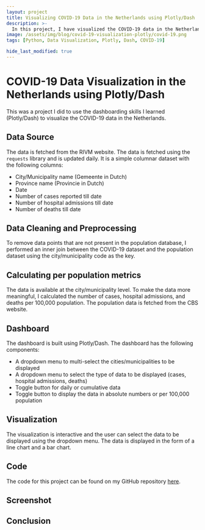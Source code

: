 ```yaml
---
layout: project
title: Visualizing COVID-19 Data in the Netherlands using Plotly/Dash
description: >-
  In this project, I have visualized the COVID-19 data in the Netherlands using Plotly/Dash. The data is fetched from the RIVM website. The data is updated daily and the visualization is interactive.
image: /assets/img/blog/covid-19-visualization-plotly/covid-19.png
tags: [Python, Data Visualization, Plotly, Dash, COVID-19]

hide_last_modified: true
---
```


# COVID-19 Data Visualization in the Netherlands using Plotly/Dash
This was a project I did to use the dashboarding skills I learned (Plotly/Dash) to visualize the COVID-19 data in the Netherlands.

## Data Source
The data is fetched from the RIVM website. The data is fetched using the `requests` library and is updated daily. It is a simple columnar dataset with the following columns:
- City/Municipality name (Gemeente in Dutch)
- Province name (Provincie in Dutch)
- Date
- Number of cases reported till date
- Number of hospital admissions till date
- Number of deaths till date

## Data Cleaning and Preprocessing
To remove data points that are not present in the population database, I performed an inner join between the COVID-19 dataset and the population dataset using the city/municipality code as the key.

## Calculating per population metrics
The data is available at the city/municipality level. To make the data more meaningful, I calculated the number of cases, hospital admissions, and deaths per 100,000 population. The population data is fetched from the CBS website.

## Dashboard
The dashboard is built using Plotly/Dash. The dashboard has the following components:
- A dropdown menu to multi-select the cities/municipalities to be displayed
- A dropdown menu to select the type of data to be displayed (cases, hospital admissions, deaths)
- Toggle button for daily or cumulative data
- Toggle button to display the data in absolute numbers or per 100,000 population




## Visualization
The visualization is interactive and the user can select the data to be displayed using the dropdown menu. The data is displayed in the form of a line chart and a bar chart.

## Code
The code for this project can be found on my GitHub repository [here](https://github.com/shriniwas26/COVID-19-Dashboard-for-the-Netherlands).

## Screenshot

## Conclusion


